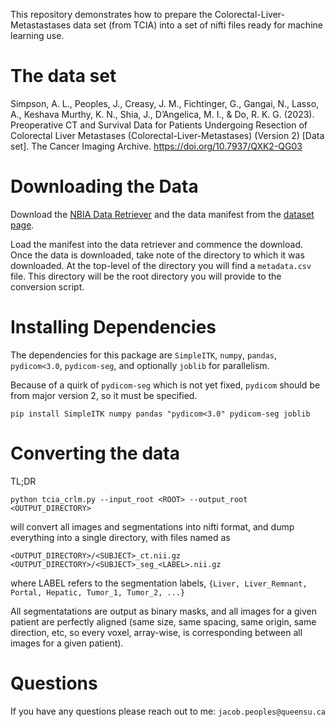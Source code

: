This repository demonstrates how to prepare the Colorectal-Liver-Metastastases data set (from TCIA) into a set of nifti files ready for machine learning use.

# The data set
	
Simpson, A. L., Peoples, J., Creasy, J. M., Fichtinger, G., Gangai, N., Lasso, A., Keshava Murthy, K. N., Shia, J., D’Angelica, M. I., & Do, R. K. G. (2023). Preoperative CT and Survival Data for Patients Undergoing Resection of Colorectal Liver Metastases (Colorectal-Liver-Metastases) (Version 2) [Data set]. The Cancer Imaging Archive. https://doi.org/10.7937/QXK2-QG03

# Downloading the Data
Download the [NBIA Data Retriever](https://wiki.cancerimagingarchive.net/display/NBIA/Downloading+TCIA+Images#DownloadingTCIAImages-DownloadingtheNBIADataRetriever) and the data manifest from the [dataset page](https://doi.org/10.7937/QXK2-QG03).

Load the manifest into the data retriever and commence the download. Once the data is downloaded, take note of the directory to which it was downloaded. At the top-level of the directory you will find a `metadata.csv` file. This directory will be the root directory you will provide to the conversion script.

# Installing Dependencies

The dependencies for this package are `SimpleITK`, `numpy`, `pandas`, `pydicom<3.0`, `pydicom-seg`, and optionally `joblib` for parallelism.

Because of a quirk of `pydicom-seg` which is not yet fixed, `pydicom` should be from major version 2, so it must be specified.

```
pip install SimpleITK numpy pandas "pydicom<3.0" pydicom-seg joblib
```

# Converting the data

TL;DR

```
python tcia_crlm.py --input_root <ROOT> --output_root <OUTPUT_DIRECTORY>
```

will convert all images and segmentations into nifti format, and dump everything into a single directory, with files named as

```
<OUTPUT_DIRECTORY>/<SUBJECT>_ct.nii.gz
<OUTPUT_DIRECTORY>/<SUBJECT>_seg_<LABEL>.nii.gz
```

where LABEL refers to the segmentation labels, `{Liver, Liver_Remnant, Portal, Hepatic, Tumor_1, Tumor_2, ...}`

All segmentatations are output as binary masks, and all images for a given patient are perfectly aligned (same size, same spacing, same origin, same direction, etc, so every voxel, array-wise, is corresponding between all images for a given patient).

# Questions

If you have any questions please reach out to me: `jacob.peoples@queensu.ca`